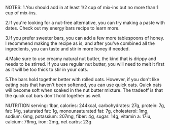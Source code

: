 NOTES:
1.You should add in at least 1/2 cup of mix-ins but no more than 1 cup of mix-ins.

2.If you're looking for a nut-free alternative, you can try making a paste with dates. Check out my energy bars recipe to learn more.

3.If you prefer sweeter bars, you can add a few more tablespoons of honey. I recommend making the recipe as is, and after you've combined all the ingredients, you can taste and stir in more honey if needed.

4.Make sure to use creamy natural nut butter, the kind that is drippy and needs to be stirred. If you use regular nut butter, you will need to melt it first as it will be too thick to stir in your oats.

5.The bars hold together better with rolled oats. However, if you don't like eating oats that haven't been softened, you can use quick oats. Quick oats will become soft when soaked in the nut butter mixture. The tradeoff is that the quick oat bars don't hold together as well.

NUTRITION
serving: 1bar, 
calories: 244kcal, 
carbohydrates: 27g, protein: 7g, 
fat: 14g, 
saturated fat: 1g, 
monounsaturated fat: 7g, 
cholesterol: 1mg, 
sodium: 6mg, 
potassium: 207mg, 
fiber: 4g,
 sugar: 14g, 
 vitamin a: 17iu, 
 calcium: 76mg, 
 iron: 2mg, 
 net carbs: 23g